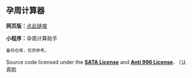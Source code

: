 ## 孕周计算器

<strong>网页版：</strong>[点此链接](http://calc.demo.lmh.li/)

<strong>小程序：</strong>孕周计算助手

<sub>备份仓库，仅供参考。</sub>

Source code licensed under the **[SATA License](https://github.com/zTrix/sata-license)** and **[Anti 996 License](https://github.com/996icu/996.ICU).**
（认真脸
